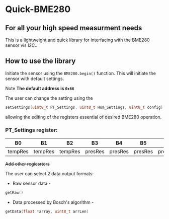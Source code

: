 # Quick-BME280
## For all your high speed measurment needs

This is a lightweight and quick library for interfacing with the BME280 sensor vis I2C..

## How to use the library

Initiate the sensor using the ```BME280.begin()``` function. 
This will initiate the sensor with default settings. 

Note **The default address is ```0x66```** 

The user can change the setting using the 
```c++
setSettings(uint8_t PT_Settings, uint8_t Hum_Settings, uint8_t config)
```
allowing the editing of the registers essential of desired BME280 operation.

### PT_Settings register:
|B0|B1|B2|B3|B4|B5|B6|B7|
|---|---|---|---|---|---|---|---|
|tempRes|tempRes|tempRes|presRes|presRes|presRes|presRes|

~~Add other regiesrters~~

The user can select 2 data output formats:
* Raw sensor data - 
```c++
getRaw()
```

* Data processed by Bosch's algorithm - 
```c++
getData(float *array, uint8_t arrLen)
```


